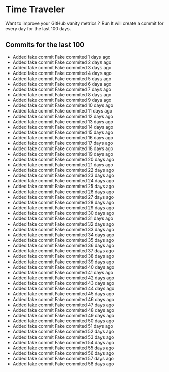 # Time Traveler

Want to improve your GitHub vanity metrics ?
Run 
It will create a commit for every day for the last 100 days.

## Commits for the last 100

- Added fake commit Fake commited 1 days ago
- Added fake commit Fake commited 2 days ago
- Added fake commit Fake commited 3 days ago
- Added fake commit Fake commited 4 days ago
- Added fake commit Fake commited 5 days ago
- Added fake commit Fake commited 6 days ago
- Added fake commit Fake commited 7 days ago
- Added fake commit Fake commited 8 days ago
- Added fake commit Fake commited 9 days ago
- Added fake commit Fake commited 10 days ago
- Added fake commit Fake commited 11 days ago
- Added fake commit Fake commited 12 days ago
- Added fake commit Fake commited 13 days ago
- Added fake commit Fake commited 14 days ago
- Added fake commit Fake commited 15 days ago
- Added fake commit Fake commited 16 days ago
- Added fake commit Fake commited 17 days ago
- Added fake commit Fake commited 18 days ago
- Added fake commit Fake commited 19 days ago
- Added fake commit Fake commited 20 days ago
- Added fake commit Fake commited 21 days ago
- Added fake commit Fake commited 22 days ago
- Added fake commit Fake commited 23 days ago
- Added fake commit Fake commited 24 days ago
- Added fake commit Fake commited 25 days ago
- Added fake commit Fake commited 26 days ago
- Added fake commit Fake commited 27 days ago
- Added fake commit Fake commited 28 days ago
- Added fake commit Fake commited 29 days ago
- Added fake commit Fake commited 30 days ago
- Added fake commit Fake commited 31 days ago
- Added fake commit Fake commited 32 days ago
- Added fake commit Fake commited 33 days ago
- Added fake commit Fake commited 34 days ago
- Added fake commit Fake commited 35 days ago
- Added fake commit Fake commited 36 days ago
- Added fake commit Fake commited 37 days ago
- Added fake commit Fake commited 38 days ago
- Added fake commit Fake commited 39 days ago
- Added fake commit Fake commited 40 days ago
- Added fake commit Fake commited 41 days ago
- Added fake commit Fake commited 42 days ago
- Added fake commit Fake commited 43 days ago
- Added fake commit Fake commited 44 days ago
- Added fake commit Fake commited 45 days ago
- Added fake commit Fake commited 46 days ago
- Added fake commit Fake commited 47 days ago
- Added fake commit Fake commited 48 days ago
- Added fake commit Fake commited 49 days ago
- Added fake commit Fake commited 50 days ago
- Added fake commit Fake commited 51 days ago
- Added fake commit Fake commited 52 days ago
- Added fake commit Fake commited 53 days ago
- Added fake commit Fake commited 54 days ago
- Added fake commit Fake commited 55 days ago
- Added fake commit Fake commited 56 days ago
- Added fake commit Fake commited 57 days ago
- Added fake commit Fake commited 58 days ago
